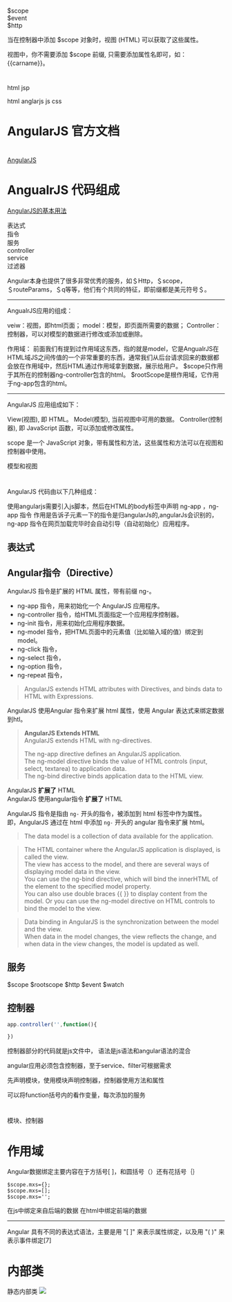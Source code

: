 


$scope  
$event  
$http  


当在控制器中添加 $scope 对象时，视图 (HTML) 可以获取了这些属性。

视图中，你不需要添加 $scope 前缀, 只需要添加属性名即可，如： {{carname}}。






# 

html  jsp

html anglarjs js css


# AngularJS 官方文档


# 
[AngularJS](https://zh.wikipedia.org/wiki/AngularJS)


# AngualrJS 代码组成

[AngularJS的基本用法](https://objcoding.com/2017/06/03/AngularJS(1)/)

表达式  
指令  
服务  
controller  
service  
过滤器  



Angular本身也提供了很多非常优秀的服务，如＄Http，＄scope，＄routeParams，＄q等等，他们有个共同的特征，即前缀都是美元符号＄。


---
AngualrJS应用的组成：

veiw：视图，即html页面；
model：模型，即页面所需要的数据；
Controller：控制器，可以对模型的数据进行修改或添加或删除。

作用域：
前面我们有提到过作用域这东西，指的就是model，它是AngualrJS在HTML域JS之间传值的一个非常重要的东西，通常我们从后台请求回来的数据都会放在作用域中，然后HTML通过作用域拿到数据，展示给用户。
$scope只作用于其所在的控制器ng-controller包含的html。
$rootScope是根作用域，它作用于ng-app包含的html。

---
AngularJS 应用组成如下：

View(视图), 即 HTML。
Model(模型), 当前视图中可用的数据。
Controller(控制器), 即 JavaScript 函数，可以添加或修改属性。



scope 是一个 JavaScript 对象，带有属性和方法，这些属性和方法可以在视图和控制器中使用。


模型和视图




# 
AngularJS 代码由以下几种组成：  

使用angularjs需要引入js脚本，然后在HTML的body标签中声明 ng-app ，ng-app 指令 作用是告诉子元素一下的指令是归angularJs的,angularJs会识别的，ng-app 指令在网页加载完毕时会自动引导（自动初始化）应用程序。

## 表达式

## Angular指令（Directive） 

AngularJS 指令是扩展的 HTML 属性，带有前缀 ng-。

* ng-app 指令，用来初始化一个 AngularJS 应用程序。
* ng-controller 指令，给HTML页面指定一个应用程序控制器。
* ng-init 指令，用来初始化应用程序数据。
* ng-model 指令，把HTML页面中的元素值（比如输入域的值）绑定到model。
* ng-click 指令，
* ng-select 指令，
* ng-option 指令，
* ng-repeat 指令，

> AngularJS extends HTML attributes with Directives, and binds data to HTML with Expressions.  

AngularJS 使用Angular 指令来扩展 html 属性，使用 Angular 表达式来绑定数据到htl。

> **AngularJS Extends HTML**  
> AngularJS extends HTML with ng-directives.  
> 
> The ng-app directive defines an AngularJS application.  
> The ng-model directive binds the value of HTML controls (input, select, textarea) to application data.  
> The ng-bind directive binds application data to the HTML view.

AngularJS **扩展了** HTML  
AngularJS 使用angular指令 **扩展了** HTML  

AngularJS 指令是指由 `ng-` 开头的指令，被添加到 html 标签中作为属性。  
即，AngularJS 通过在 html 中添加 `ng-` 开头的 angular 指令来扩展 html。  

> The data model is a collection of data available for the application.

> The HTML container where the AngularJS application is displayed, is called the view.  
> The view has access to the model, and there are several ways of displaying model data in the view.  
> You can use the ng-bind directive, which will bind the innerHTML of the element to the specified model property.  
> You can also use double braces {{ }} to display content from the model.
> Or you can use the ng-model directive on HTML controls to bind the model to the view.

> Data binding in AngularJS is the synchronization between the model and the view.  
> When data in the model changes, the view reflects the change, and when data in the view changes, the model is updated as well.


## 服务

$scope
$rootscope
$http
$event
$watch

## 控制器

```js
app.controller('',function(){

})
```

控制器部分的代码就是js文件中，
语法是js语法和angular语法的混合

angular应用必须包含控制器，至于service、filter可根据需求

先声明模块，使用模块声明控制器，控制器使用方法和属性

可以将function括号内的看作变量，每次添加的服务




# 
模块、控制器




# 作用域

Angular数据绑定主要内容在于方括号[ ]，和圆括号（）还有花括号｛｝



```
$scope.mxs={};
$scope.mxs=[];
$scope.mxs='';
```

在js中绑定来自后端的数据
在html中绑定前端的数据

---

Angular 具有不同的表达式语法，主要是用 "[ ]" 来表示属性绑定，以及用 "( )" 来表示事件绑定[7]




























# 内部类

静态内部类
![](../pic/java/internalclass.png)



# 

